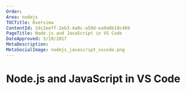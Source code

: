```yaml
---
Order: 
Area: nodejs
TOCTitle: Overview
ContentId: 2dc2eeff-2eb3-4a0c-a59d-ea9a0b10c469
PageTitle: Node.js and JavaScript in VS Code
DateApproved: 3/10/2017
MetaDescription: 
MetaSocialImage: nodejs_javascript_vscode.png
---
```


# Node.js and JavaScript in VS Code
